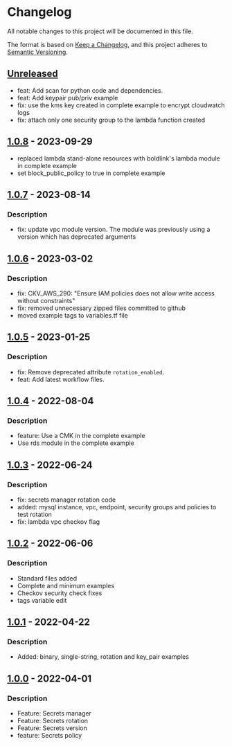 # Changelog
All notable changes to this project will be documented in this file.

The format is based on [Keep a Changelog](https://keepachangelog.com/en/1.0.0/),
and this project adheres to [Semantic Versioning](https://semver.org/spec/v2.0.0.html).


## [Unreleased]
- feat: Add scan for python code and dependencies.
- feat: Add keypair pub/priv example
- fix: use the kms key created in complete example to encrypt cloudwatch logs
- fix: attach only one security group to the lambda function created

## [1.0.8] - 2023-09-29
- replaced lambda stand-alone resources with boldlink's lambda module in complete example
- set block_public_policy to true in complete example

## [1.0.7] - 2023-08-14
### Description
- fix: update vpc module version. The module was previously using a version which has deprecated arguments

## [1.0.6] - 2023-03-02
### Description
- fix:  CKV_AWS_290: "Ensure IAM policies does not allow write access without constraints"
- fix: removed unnecessary zipped files committed to github
- moved example tags to variables.tf file

## [1.0.5] - 2023-01-25
### Description
- fix: Remove deprecated attribute `rotation_enabled`.
- feat: Add latest workflow files.

## [1.0.4] - 2022-08-04
### Description
- feature: Use a CMK in the complete example
- Use rds module in the complete example


## [1.0.3] - 2022-06-24
### Description
- fix: secrets manager rotation code
- added: mysql instance, vpc, endpoint, security groups and policies to test rotation
- fix: lambda vpc checkov flag

## [1.0.2] - 2022-06-06
### Description
- Standard files added
- Complete and minimum examples
- Checkov security check fixes
- tags variable edit

## [1.0.1] - 2022-04-22
### Description
- Added: binary, single-string, rotation and key_pair examples

## [1.0.0] - 2022-04-01
### Description
- Feature: Secrets manager
- Feature: Secrets rotation
- Feature: Secrets version
- feature: Secrets policy

[Unreleased]: https://github.com/boldlink/terraform-aws-secretsmanager/compare/1.0.8...HEAD

[1.0.8]: https://github.com/boldlink/terraform-aws-secretsmanager/releases/tag/1.0.8
[1.0.7]: https://github.com/boldlink/terraform-aws-secretsmanager/releases/tag/1.0.7
[1.0.6]: https://github.com/boldlink/terraform-aws-secretsmanager/releases/tag/1.0.6
[1.0.5]: https://github.com/boldlink/terraform-aws-secretsmanager/releases/tag/1.0.5
[1.0.4]: https://github.com/boldlink/terraform-aws-secretsmanager/releases/tag/1.0.4
[1.0.3]: https://github.com/boldlink/terraform-aws-secretsmanager/releases/tag/1.0.3
[1.0.2]: https://github.com/boldlink/terraform-aws-secretsmanager/releases/tag/1.0.2
[1.0.1]: https://github.com/boldlink/terraform-aws-secretsmanager/releases/tag/v1.0.1
[1.0.0]: https://github.com/boldlink/terraform-aws-secretsmanager/releases/tag/v1.0.0

